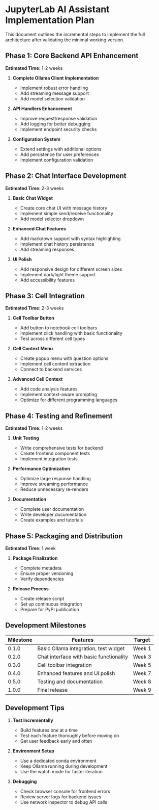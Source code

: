 # JupyterLab AI Assistant Implementation Plan

This document outlines the incremental steps to implement the full architecture after validating the minimal working version.

## Phase 1: Core Backend API Enhancement
**Estimated Time**: 1-2 weeks

1. **Complete Ollama Client Implementation**
   - Implement robust error handling
   - Add streaming message support
   - Add model selection validation

2. **API Handlers Enhancement**
   - Improve request/response validation
   - Add logging for better debugging
   - Implement endpoint security checks

3. **Configuration System**
   - Extend settings with additional options
   - Add persistence for user preferences
   - Implement configuration validation

## Phase 2: Chat Interface Development
**Estimated Time**: 2-3 weeks

1. **Basic Chat Widget**
   - Create core chat UI with message history
   - Implement simple send/receive functionality
   - Add model selector dropdown

2. **Enhanced Chat Features**
   - Add markdown support with syntax highlighting
   - Implement chat history persistence
   - Add streaming responses

3. **UI Polish**
   - Add responsive design for different screen sizes
   - Implement dark/light theme support
   - Add accessibility features

## Phase 3: Cell Integration
**Estimated Time**: 2-3 weeks

1. **Cell Toolbar Button**
   - Add button to notebook cell toolbars
   - Implement click handling with basic functionality
   - Test across different cell types

2. **Cell Context Menu**
   - Create popup menu with question options
   - Implement cell content extraction
   - Connect to backend services

3. **Advanced Cell Context**
   - Add code analysis features
   - Implement context-aware prompting
   - Optimize for different programming languages

## Phase 4: Testing and Refinement
**Estimated Time**: 1-2 weeks

1. **Unit Testing**
   - Write comprehensive tests for backend
   - Create frontend component tests
   - Implement integration tests

2. **Performance Optimization**
   - Optimize large response handling
   - Improve streaming performance
   - Reduce unnecessary re-renders

3. **Documentation**
   - Complete user documentation
   - Write developer documentation
   - Create examples and tutorials

## Phase 5: Packaging and Distribution
**Estimated Time**: 1 week

1. **Package Finalization**
   - Complete metadata
   - Ensure proper versioning
   - Verify dependencies

2. **Release Process**
   - Create release script
   - Set up continuous integration
   - Prepare for PyPI publication

## Development Milestones

| Milestone | Features | Target |
|-----------|----------|--------|
| 0.1.0 | Basic Ollama integration, test widget | Week 1 |
| 0.2.0 | Chat interface with basic functionality | Week 3 |
| 0.3.0 | Cell toolbar integration | Week 5 |
| 0.4.0 | Enhanced features and UI polish | Week 7 |
| 0.5.0 | Testing and documentation | Week 8 |
| 1.0.0 | Final release | Week 9 |

## Development Tips

1. **Test Incrementally**
   - Build features one at a time
   - Test each feature thoroughly before moving on
   - Get user feedback early and often

2. **Environment Setup**
   - Use a dedicated conda environment
   - Keep Ollama running during development
   - Use the watch mode for faster iteration

3. **Debugging**
   - Check browser console for frontend errors
   - Review server logs for backend issues
   - Use network inspector to debug API calls 